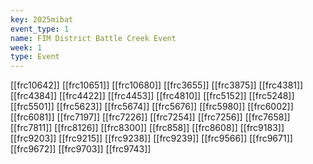 ```yaml
---
key: 2025mibat
event_type: 1
name: FIM District Battle Creek Event
week: 1
type: Event
---
```

[[frc10642]]
[[frc10651]]
[[frc10680]]
[[frc3655]]
[[frc3875]]
[[frc4381]]
[[frc4384]]
[[frc4422]]
[[frc4453]]
[[frc4810]]
[[frc5152]]
[[frc5248]]
[[frc5501]]
[[frc5623]]
[[frc5674]]
[[frc5676]]
[[frc5980]]
[[frc6002]]
[[frc6081]]
[[frc7197]]
[[frc7226]]
[[frc7254]]
[[frc7256]]
[[frc7658]]
[[frc7811]]
[[frc8126]]
[[frc8300]]
[[frc858]]
[[frc8608]]
[[frc9183]]
[[frc9203]]
[[frc9215]]
[[frc9238]]
[[frc9239]]
[[frc9566]]
[[frc9671]]
[[frc9672]]
[[frc9703]]
[[frc9743]]
